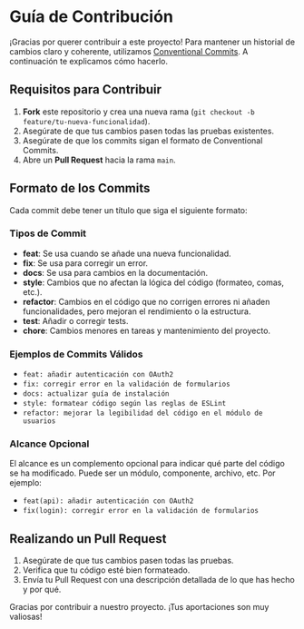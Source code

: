 # Guía de Contribución

¡Gracias por querer contribuir a este proyecto! Para mantener un historial de cambios claro y coherente, utilizamos [Conventional Commits](https://www.conventionalcommits.org/es/v1.0.0/). A continuación te explicamos cómo hacerlo.

## Requisitos para Contribuir

1. **Fork** este repositorio y crea una nueva rama (`git checkout -b feature/tu-nueva-funcionalidad`).
2. Asegúrate de que tus cambios pasen todas las pruebas existentes.
3. Asegúrate de que los commits sigan el formato de Conventional Commits.
4. Abre un **Pull Request** hacia la rama `main`.

## Formato de los Commits

Cada commit debe tener un título que siga el siguiente formato:


### Tipos de Commit

- **feat**: Se usa cuando se añade una nueva funcionalidad.
- **fix**: Se usa para corregir un error.
- **docs**: Se usa para cambios en la documentación.
- **style**: Cambios que no afectan la lógica del código (formateo, comas, etc.).
- **refactor**: Cambios en el código que no corrigen errores ni añaden funcionalidades, pero mejoran el rendimiento o la estructura.
- **test**: Añadir o corregir tests.
- **chore**: Cambios menores en tareas y mantenimiento del proyecto.

### Ejemplos de Commits Válidos

- `feat: añadir autenticación con OAuth2`
- `fix: corregir error en la validación de formularios`
- `docs: actualizar guía de instalación`
- `style: formatear código según las reglas de ESLint`
- `refactor: mejorar la legibilidad del código en el módulo de usuarios`

### Alcance Opcional

El alcance es un complemento opcional para indicar qué parte del código se ha modificado. Puede ser un módulo, componente, archivo, etc. Por ejemplo:

- `feat(api): añadir autenticación con OAuth2`
- `fix(login): corregir error en la validación de formularios`

## Realizando un Pull Request

1. Asegúrate de que tus cambios pasen todas las pruebas.
2. Verifica que tu código esté bien formateado.
3. Envía tu Pull Request con una descripción detallada de lo que has hecho y por qué.

Gracias por contribuir a nuestro proyecto. ¡Tus aportaciones son muy valiosas!
